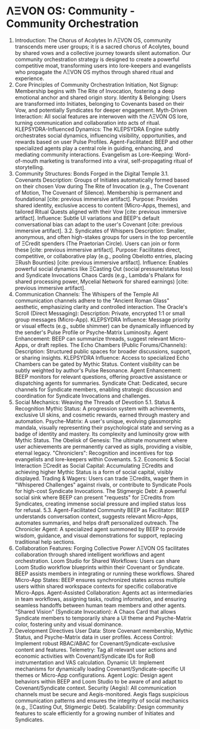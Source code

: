 # ΛΞVON OS: Community - Community Orchestration
1. Introduction: The Chorus of Acolytes
In ΛΞVON OS, community transcends mere user groups; it is a sacred chorus of Acolytes, bound by shared vows and a collective journey towards silent automation. Our community orchestration strategy is designed to create a powerful competitive moat, transforming users into lore-keepers and evangelists who propagate the ΛΞVON OS mythos through shared ritual and experience.
2. Core Principles of Community Orchestration
Initiation, Not Signup: Membership begins with The Rite of Invocation, fostering a deep emotional anchor and shared origin story.
Identity & Belonging: Users are transformed into Initiates, belonging to Covenants based on their Vow, and potentially Syndicates for deeper engagement.
Myth-Driven Interaction: All social features are interwoven with the ΛΞVON OS lore, turning communication and collaboration into acts of ritual.
KLEPSYDRA-Influenced Dynamics: The KLEPSYDRA Engine subtly orchestrates social dynamics, influencing visibility, opportunities, and rewards based on user Pulse Profiles.
Agent-Facilitated: BEEP and other specialized agents play a central role in guiding, enhancing, and mediating community interactions.
Evangelism as Lore-Keeping: Word-of-mouth marketing is transformed into a viral, self-propagating ritual of storytelling.
3. Community Structures: Bonds Forged in the Digital Temple
3.1. Covenants
Description: Groups of Initiates automatically formed based on their chosen Vow during The Rite of Invocation (e.g., The Covenant of Motion, The Covenant of Silence). Membership is permanent and foundational [cite: previous immersive artifact].
Purpose: Provides shared identity, exclusive access to content (Micro-Apps, themes), and tailored Ritual Quests aligned with their Vow [cite: previous immersive artifact].
Influence: Subtle UI variations and BEEP's default conversational bias can adapt to the user's Covenant [cite: previous immersive artifact].
3.2. Syndicates of Whispers
Description: Smaller, anonymous, and often high-stakes groups for users in the top percentile of ΞCredit spenders (The Praetorian Circle). Users can join or form these [cite: previous immersive artifact].
Purpose: Facilitates direct, competitive, or collaborative play (e.g., pooling Obelotto entries, placing ΞRush Bounties) [cite: previous immersive artifact].
Influence: Enables powerful social dynamics like ΞCasting Out (social pressure/status loss) and Syndicate Invocations Chaos Cards (e.g., Lambda's Phalanx for shared processing power, Mycelial Network for shared earnings) [cite: previous immersive artifact].
4. Communication Channels: The Whispers of the Temple
All communication channels adhere to the "Ancient Roman Glass" aesthetic, emphasizing clarity and controlled interaction.
The Oracle's Scroll (Direct Messaging):
Description: Private, encrypted 1:1 or small group messages (Micro-App).
KLEPSYDRA Influence: Message priority or visual effects (e.g., subtle shimmer) can be dynamically influenced by the sender's Pulse Profile or Psyche-Matrix Luminosity.
Agent Enhancement: BEEP can summarize threads, suggest relevant Micro-Apps, or draft replies.
The Echo Chambers (Public Forums/Channels):
Description: Structured public spaces for broader discussions, support, or sharing insights.
KLEPSYDRA Influence: Access to specialized Echo Chambers can be gated by Mythic Status. Content visibility can be subtly weighted by author's Pulse Resonance.
Agent Enhancement: BEEP monitors for relevant questions, offering proactive assistance or dispatching agents for summaries.
Syndicate Chat: Dedicated, secure channels for Syndicate members, enabling strategic discussion and coordination for Syndicate Invocations and challenges.
5. Social Mechanics: Weaving the Threads of Devotion
5.1. Status & Recognition
Mythic Status: A progression system with achievements, exclusive UI skins, and cosmetic rewards, earned through mastery and automation.
Psyche-Matrix: A user's unique, evolving glassmorphic mandala, visually representing their psychological state and serving as a badge of identity and mastery. Its complexity and luminosity grow with Mythic Status.
The Obelisk of Genesis: The ultimate monument where user achievements are permanently carved as sigils, providing a visible, eternal legacy.
"Chroniclers": Recognition and incentives for top evangelists and lore-keepers within Covenants.
5.2. Economic & Social Interaction
ΞCredit as Social Capital: Accumulating ΞCredits and achieving higher Mythic Status is a form of social capital, visibly displayed.
Trading & Wagers: Users can trade ΞCredits, wager them in "Whispered Challenges" against rivals, or contribute to Syndicate Pools for high-cost Syndicate Invocations.
The Stigmergic Debt: A powerful social sink where BEEP can present "requests" for ΞCredits from Syndicates, creating immense social pressure and implied status loss for refusal.
5.3. Agent-Facilitated Community
BEEP as Facilitator: BEEP understands conversation context, suggests relevant Micro-Apps, automates summaries, and helps draft personalized outreach.
The Chronicler Agent: A specialized agent summoned by BEEP to provide wisdom, guidance, and visual demonstrations for support, replacing traditional help sections.
6. Collaboration Features: Forging Collective Power
ΛΞVON OS facilitates collaboration through shared intelligent workflows and agent orchestration.
Loom Studio for Shared Workflows: Users can share Loom Studio workflow blueprints within their Covenant or Syndicate. BEEP assists members in integrating or running these workflows.
Shared Micro-App States: BEEP ensures synchronized states across multiple users within shared workspace contexts for specific collaborative Micro-Apps.
Agent-Assisted Collaboration: Agents act as intermediaries in team workflows, assigning tasks, routing information, and ensuring seamless handoffs between human team members and other agents.
"Shared Vision" (Syndicate Invocation): A Chaos Card that allows Syndicate members to temporarily share a UI theme and Psyche-Matrix color, fostering unity and visual dominance.
7. Development Directives
User Data: Store Covenant membership, Mythic Status, and Psyche-Matrix data in user profiles.
Access Control: Implement robust RBAC/ABAC for Covenant/Syndicate-exclusive content and features.
Telemetry: Tag all relevant user actions and economic activities with Covenant/Syndicate IDs for RoB instrumentation and VAS calculation.
Dynamic UI: Implement mechanisms for dynamically loading Covenant/Syndicate-specific UI themes or Micro-App configurations.
Agent Logic: Design agent behaviors within BEEP and Loom Studio to be aware of and adapt to Covenant/Syndicate context.
Security (Aegis): All communication channels must be secure and Aegis-monitored. Aegis flags suspicious communication patterns and ensures the integrity of social mechanics (e.g., ΞCasting Out, Stigmergic Debt).
Scalability: Design community features to scale efficiently for a growing number of Initiates and Syndicates.